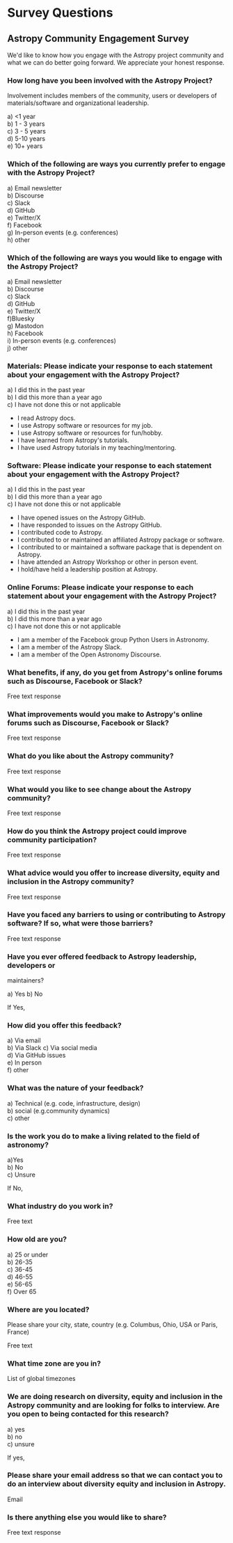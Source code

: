 # Survey Questions 

## Astropy Community Engagement Survey

We'd like to know how you engage with the Astropy project community and
what we can do better going forward. We appreciate your honest response.

### How long have you been involved with the Astropy Project?

Involvement includes members of the community, users or developers of
materials/software and organizational leadership.

a) <1 year   
b) 1 - 3 years  
c) 3 - 5 years  
d) 5-10 years  
e) 10+ years  

###  Which of the following are ways you currently prefer to engage with the Astropy Project?

a) Email newsletter  
b) Discourse  
c) Slack  
d) GitHub  
e) Twitter/X  
f) Facebook  
g) In-person events (e.g. conferences)  
h) other

### Which of the following are ways you would like to engage with the Astropy Project?

a) Email newsletter  
b) Discourse   
c) Slack  
d) GitHub  
e) Twitter/X  
f)Bluesky  
g) Mastodon  
h) Facebook  
i) In-person events (e.g. conferences)  
j) other

### Materials: Please indicate your response to each statement about your engagement with the Astropy Project?

a) I did this in the past year  
b) I did this more than a year ago  
c) I have not done this or not applicable

- I read Astropy docs.
- I use Astropy software or resources for my job.
- I use Astropy software or resources for fun/hobby.
- I have learned from Astropy\'s tutorials.
- I have used Astropy tutorials in my teaching/mentoring.

### Software: Please indicate your response to each statement about your engagement with the Astropy Project?

a) I did this in the past year  
b) I did this more than a year ago  
c) I have not done this or not applicable

- I have opened issues on the Astropy GitHub.
- I have responded to issues on the Astropy GitHub.
- I contributed code to Astropy.
- I contributed to or maintained an affiliated Astropy package or software.
- I contributed to or maintained a software package that is dependent on Astropy.
- I have attended an Astropy Workshop or other in person event.
- I hold/have held a leadership position at Astropy.

### Online Forums: Please indicate your response to each statement about your engagement with the Astropy Project?

a) I did this in the past year  
b) I did this more than a year ago  
c) I have not done this or not applicable

- I am a member of the Facebook group Python Users in Astronomy.
- I am a member of the Astropy Slack.
- I am a member of the Open Astronomy Discourse.

### What benefits, if any, do you get from Astropy\'s online forums such as Discourse, Facebook or Slack?

Free text response

### What improvements would you make to Astropy\'s online forums such as Discourse, Facebook or Slack?

Free text response

### What do you like about the Astropy community?

Free text response

### What would you like to see change about the Astropy community?

Free text response

### How do you think the Astropy project could improve community participation?

Free text response

### What advice would you offer to increase diversity, equity and inclusion in the Astropy community?

Free text response

### Have you faced any barriers to using or contributing to Astropy software? If so, what were those barriers?

Free text response

### Have you ever offered feedback to Astropy leadership, developers or
maintainers?

a) Yes 
b) No

If Yes,

###  How did you offer this feedback?

a) Via email  
b) Via Slack 
c) Via social media  
d) Via GitHub issues  
e) In person  
f) other

### What was the nature of your feedback?

a) Technical (e.g. code, infrastructure, design)  
b) social (e.g.community dynamics)  
c) other

### Is the work you do to make a living related to the field of astronomy?

a)Yes   
b) No  
c) Unsure  

If No,

### What industry do you work in?

Free text

### How old are you?

a) 25 or under  
b) 26-35  
c) 36-45  
d) 46-55  
e) 56-65  
f) Over 65

### Where are you located?

Please share your city, state, country (e.g. Columbus, Ohio, USA or
Paris, France)

Free text

### What time zone are you in?

List of global timezones

### We are doing research on diversity, equity and inclusion in the Astropy community and are looking for folks to interview. Are you open to being contacted for this research?

a) yes  
b) no  
c) unsure

If yes,

### Please share your email address so that we can contact you to do an interview about diversity equity and inclusion in Astropy.

Email

### Is there anything else you would like to share?

Free text response